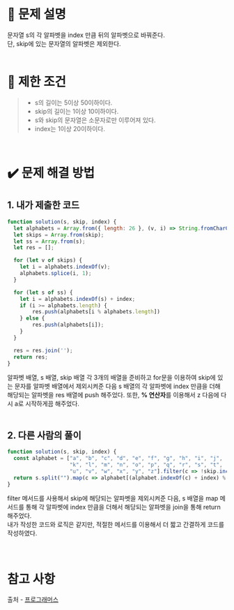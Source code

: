 # 📝 문제 설명
문자열 s의 각 알파벳을 index 만큼 뒤의 알파벳으로 바꿔준다.
<br/>단, skip에 있는 문자열의 알파벳은 제외한다.
<br/><br/>

# 📌 제한 조건
>* s의 길이는 5이상 50이하이다.
>* skip의 길이는 1이상 10이하이다.
>* s와 skip의 문자열은 소문자로만 이루어져 있다.
>* index는 1이상 20이하이다.
<br/>

# ✔️ 문제 해결 방법
## 1. 내가 제출한 코드
```Javascript
function solution(s, skip, index) {
  let alphabets = Array.from({ length: 26 }, (v, i) => String.fromCharCode(i + 97));
  let skips = Array.from(skip);
  let ss = Array.from(s);
  let res = [];

  for (let v of skips) {
    let i = alphabets.indexOf(v);
    alphabets.splice(i, 1);
  }

  for (let s of ss) {
    let i = alphabets.indexOf(s) + index;
    if (i >= alphabets.length) {
        res.push(alphabets[i % alphabets.length])
    } else {
        res.push(alphabets[i]);
    }
  }

  res = res.join('');
  return res;
}
```
알파벳 배열, s 배열, skip 배열 각 3개의 배열을 준비하고 for문을 이용하여 skip에 있는 문자를 알파벳 배열에서 제외시켜준 다음 s 배열의 각 알파벳에 index 만큼을 더해 해당되는 알파벳을 res 배열에 push 해주었다. 또한, **% 연산자**를 이용해서 z 다음에 다시 a로 시작하게끔 해주었다.
<br/><br/>

## 2. 다른 사람의 풀이
```Javascript
function solution(s, skip, index) {
  const alphabet = ["a", "b", "c", "d", "e", "f", "g", "h", "i", "j", 
                    "k", "l", "m", "n", "o", "p", "q", "r", "s", "t", 
                    "u", "v", "w", "x", "y", "z"].filter(c => !skip.includes(c));
  return s.split("").map(c => alphabet[(alphabet.indexOf(c) + index) % alphabet.length]).join("");
}
```
filter 메서드를 사용해서 skip에 해당되는 알파벳을 제외시켜준 다음, s 배열을 map 메서드를 통해 각 알파벳에 index 만큼을 더해서 해당되는 알파벳을 join을 통해 return 해주었다.<br/>
내가 작성한 코드와 로직은 같지만, 적절한 메서드를 이용해서 더 짧고 간결하게 코드를 작성하였다.<br/>
<br/><br/>

# 참고 사항
출처 - [프로그래머스](https://school.programmers.co.kr/learn/courses/30/lessons/1845)